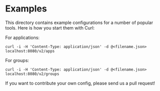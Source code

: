 # Examples

This directory contains example configurations for a number of popular tools.
Here is how you start them with Curl:

For applications:

    curl -i -H 'Content-Type: application/json' -d @<filename.json> localhost:8080/v2/apps

For groups:

    curl -i -H 'Content-Type: application/json' -d @<filename.json> localhost:8080/v2/groups

If you want to contribute your own config, please send us a pull request!
